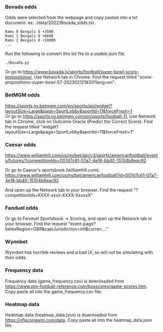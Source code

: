 


### Bovada odds

Odds were selected from the webpage and copy pasted into a txt document. ex: ./data/2022/Bovada_odds.txt. 

```
Rams 0 Bengals 0 +3500
Rams 1 Bengals 0 +6600
Rams 2 Bengals 0 +10000
...
```

Run the following to convert this txt file to a usable json file. 

```
./Bovada.py 
```


Or go to https://www.bovada.lv/sports/football/super-bowl-score-propositions/, Use Network tab in Chrome. Find the request titled "score-propositions-super-bowl-57-202302121830?lang=en". 


### BetMGM odds

https://sports.ny.betmgm.com/en/sports/api/widget?layoutSize=Large&page=SportLobby&sportId=11&forceFresh=1  
Or go to https://sports.ny.betmgm.com/en/sports/football-11, Use Network tab in Chrome, click on Outcome Oracle (Predict the Correct Score). Find the request titled "widget?layoutSize=Large&page=SportLobby&sportId=11&forceFresh=1". 


### Caesar odds 

https://www.williamhill.com/us/ny/bet/api/v3/sports/americanfootball/events/futures/?competitionIds=007d7c61-07a7-4e18-bb40-15104b6eac92

Or go to Caesar's sportsbook (williamhill.com): https://www.williamhill.com/us/ny/bet/americanfootball?id=007d7c61-07a7-4e18-bb40-15104b6eac92

And open up the Network tab in your browser. Find the request "?competitionIds=XXXX-xxxx-XXXX-XxxxxX"


### Fanduel odds

Or go to Fanduel Sportsbook -> Scoring, and open up the Network tab in your browser. Find the request "event-page?betexRegion=GBR&capiJurisdiction=intl&curren...."


### Wynnbet

Wynnbet has horrible reviews and a bad UI, so will not be simulating with their odds. 



### Frequency data
Frequency data (game_frequency.csv) is downloaded from https://www.pro-football-reference.com/boxscores/game-scores.htm. Copy paste all into the game_frequency.csv file. 

### Heatmap data
Heatmap data (heatmap_data.json) is downloaded from https://nflscorigami.com/data. Copy paste all into the heatmap_data.json file.  